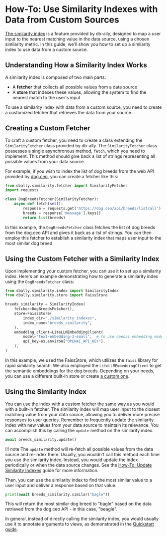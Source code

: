 # How-To: Use Similarity Indexes with Data from Custom Sources

[The similarity index](../concepts/similarity_indexes.md) is a feature provided by db-ally, designed to map a user input to the nearest matching value in the data source, using a chosen similarity metric. In this guide, we'll show you how to set up a similarity index to use data from a custom source.

## Understanding How a Similarity Index Works

A similarity index is composed of two main parts:

* A **fetcher** that collects all possible values from a data source
* A **store** that indexes these values, allowing the system to find the nearest match to the user's input

To use a similarity index with data from a custom source, you need to create a customized fetcher that retrieves the data from your source.

## Creating a Custom Fetcher

To craft a custom fetcher, you need to create a class extending the `SimilarityFetcher` class provided by db-ally. The `SimilarityFetcher` class possesses a single asynchronous method, `fetch`, which you need to implement. This method should give back a list of strings representing all possible values from your data source.

For example, if you wish to index the list of dog breeds from the web API provided by [dog.ceo](https://dog.ceo/), you can create a fetcher like this:

```python
from dbally.similarity.fetcher import SimilarityFetcher
import requests

class DogBreedsFetcher(SimilarityFetcher):
    async def fetch(self):
        response = requests.get('https://dog.ceo/api/breeds/list/all').json()
        breeds = response['message'].keys()
        return list(breeds)
```

In this example, the `DogBreedsFetcher` class fetches the list of dog breeds from the dog.ceo API and gives it back as a list of strings. You can then employ this fetcher to establish a similarity index that maps user input to the most similar dog breed.

## Using the Custom Fetcher with a Similarity Index

Upon implementing your custom fetcher, you can use it to set up a similarity index. Here's an example demonstrating how to generate a similarity index using the `DogBreedsFetcher` class:

```python
from dbally.similarity.index import SimilarityIndex
from dbally.similarity.store import FaissStore

breeds_similarity = SimilarityIndex(
    fetcher=DogBreedsFetcher(),
    store=FaissStore(
        index_dir="./similarity_indexes",
        index_name="breeds_similarity",
    ),
    embedding_client=LiteLLMEmbeddingClient(
        model="text-embedding-3-small",  # to use openai embedding model
        api_key=os.environ["OPENAI_API_KEY"],
    ),
)
```

In this example, we used the FaissStore, which utilizes the `faiss` library for rapid similarity search. We also employed the `LiteLLMEmbeddingClient` to get the semantic embeddings for the dog breeds. Depending on your needs, you can use a different built-in store or create [a custom one](../how-to/use_custom_similarity_store.md).

## Using the Similarity Index

You can use the index with a custom fetcher [the same way](../quickstart/quickstart2.md) as you would with a built-in fetcher. The similarity index will map user input to the closest matching value from your data source, allowing you to deliver more precise responses to user queries. Remember to frequently update the similarity index with new values from your data source to maintain its relevance. You can accomplish this by calling the `update` method on the similarity index.

```python
await breeds_similarity.update()
```

!!! note
    The `update` method will re-fetch all possible values from the data source and re-index them. Usually, you wouldn't call this method each time you use the similarity index. Instead, you would update the index periodically or when the data source changes. See the [How-To: Update Similarity Indexes](../how-to/update_similarity_indexes.md) guide for more information.

Then, you can use the similarity index to find the most similar value to a user input and deliver a response based on that value.

```python
print(await breeds_similarity.similar("bagle"))
```

This will return the most similar dog breed to "bagle" based on the data retrieved from the dog.ceo API - in this case, "beagle".

In general, instead of directly calling the similarity index, you would usually use it to annotate arguments to views, as demonstrated in the [Quickstart guide](../quickstart/quickstart2.md).